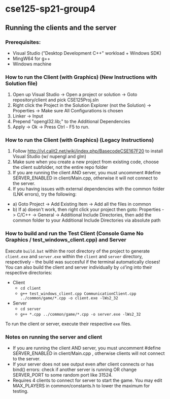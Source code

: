 # cse125-sp21-group4

## Running the clients and the server

### Prerequisites:
- Visual Studio ("Desktop Development C++" workload + Windows SDK)
- MingW64 for g++
- Windows machine

### How to run the Client (with Graphics) (New Instructions with Solution file)
1. Open up Visual Studio -> Open a project or solution -> Goto repository/client and pick CSE125Proj.sln
2. Right click the Project in the Solution Explorer (not the Solution) -> Properties -> Make sure All Configurations is chosen
3. Linker -> Input
4. Prepend "opengl32.lib;" to the Additional Dependencies
5. Apply -> Ok -> Press Ctrl - F5 to run.

### How to run the Client (with Graphics) (Legacy Instructions)
1. Follow http://ivl.calit2.net/wiki/index.php/BasecodeCSE167F20 to install Visual Studio (w/ nupengl and glm)
2. Make sure when you create a new project from existing code, choose the client subfolder, not the entire repo folder
3. If you are running the client AND server, you must uncomment #define SERVER_ENABLED in client/Main.cpp, otherwise it will not connect to the server.
4. If you having issues with external dependencies with the common folder (LNK errors), try the following:
  - a) Goto Project -> Add Existing Item -> Add all the files in common 
  - b) If a) doesn't work, then right click your project then goto: Properties -> C/C++ -> General -> Additional Include Directories, then add the common folder to your Additional Include Directories via absolute path


### How to build and run the Test Client (Console Game No Graphics / test_windows_client.cpp) and Server
Execute `build.bat` within the root directory of the project to generate `client.exe` and `server.exe` within the `client` and `server` directory, respectively - the build was succesful if the terminal automatically closes! You can also build the client and server individually by `cd`'ing into their respective directories:
- Client
  - `cd client`
  - `g++ test_windows_client.cpp CommunicationClient.cpp ../common/game/*.cpp -o client.exe -lWs2_32`
- Server
  - `cd server`
  - `g++ *.cpp ../common/game/*.cpp -o server.exe -lWs2_32`

To run the client or server, execute their respective `exe` files.

### Notes on running the server and client
- If you are running the client AND server, you must uncomment #define SERVER_ENABLED in client/Main.cpp , otherwise clients will not connect to the server.
- If your server does not see output even after client connects or has bind() errors: check if another server is running OR change SERVER_PORT to some random port like 31524.
- Requires 4 clients to connect for server to start the game. You may edit MAX_PLAYERS in common/constants.h to lower the maximum for testing.
